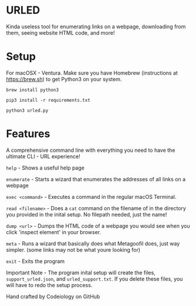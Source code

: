 # URLED
Kinda useless tool for enumerating links on a webpage, downloading from them, seeing website HTML code, and more!

# Setup

For macOSX - Ventura. Make sure you have Homebrew (instructions at https://brew.sh) to get Python3 on your system.

`brew install python3`

`pip3 install -r requirements.txt`

`python3 urled.py`


# Features

A comprehensive command line with everything you need to have the ultimate CLI - URL experience!

`help` - Shows a useful help page

`enumerate` - Starts a wizard that enumerates the addresses of all links on a webpage

`exec <command>` - Executes a command in the regular macOS Terminal.

`read <filename>` - Does a `cat` command on the filename of in the directory you provided in the inital setup. No filepath needed, just the name!

`dump <url>` - Dumps the HTML code of a webpage you would see when you click 'inspect element' in your browser.

`meta` - Runs a wizard that basically does what Metagoofil does, just way simpler. (some links may not be what youre looking for)

`exit` - Exits the program


Important Note - The program inital setup will create the files, `support_urled.json`, and `urled_support.txt`. If you delete these files, you will have to redo the setup process.



Hand crafted by Codeiology on GitHub
